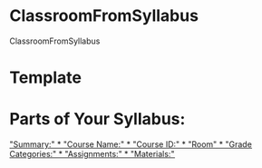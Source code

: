 # ClassroomFromSyllabus
ClassroomFromSyllabus


# Template

# Parts of Your Syllabus:
<ins>"Summary:"<ins>
*
<ins>"Course Name:"<ins>
*
<ins>"Course ID:"<ins>
*
<ins>"Room"<ins>
*
<ins>"Grade Categories:"<ins>
*
<ins>"Assignments:"<ins>
*
<ins>"Materials:"<ins>

